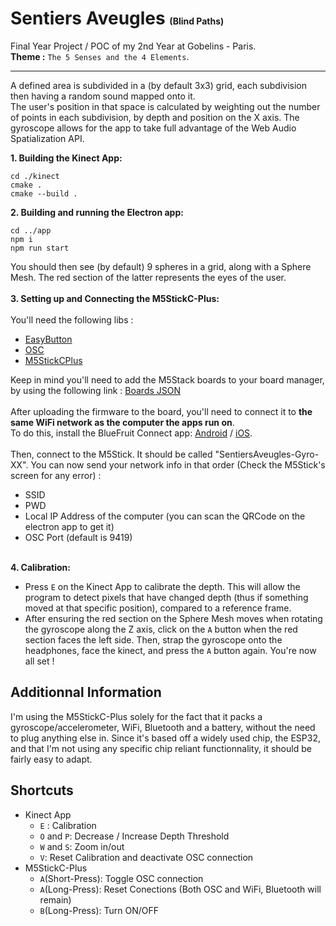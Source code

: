# Sentiers Aveugles <span style="font-size:0.5em;">(Blind Paths)</span>

Final Year Project / POC of my 2nd Year at Gobelins - Paris. <br/>
**Theme :** `The 5 Senses and the 4 Elements`. <br/>

---

A defined area is subdivided in a (by default 3x3) grid, each subdivision then having a random sound mapped onto it. <br/>
The user's position in that space is calculated by weighting out the number of points in each subdivision, by depth and position on the X axis.
The gyroscope allows for the app to take full advantage of the Web Audio Spatialization API.

**1. Building the Kinect App:** <br/>

```
cd ./kinect
cmake .
cmake --build .
```

**2. Building and running the Electron app:** <br/>

```
cd ../app
npm i
npm run start
```

You should then see (by default) 9 spheres in a grid, along with a Sphere Mesh. The red section of the latter represents the eyes of the user.<br/><br/>
**3. Setting up and Connecting the M5StickC-Plus:** <br/><br/>
You'll need the following libs :

- [EasyButton](https:/github.com/evert-arias/EasyButton)
- [OSC](https:/github.com/CNMAT/OSC)
- [M5StickCPlus](https:/www.github.com/m5stack/M5StickC-Plus.git) <br/>

Keep in mind you'll need to add the M5Stack boards to your board manager, by using the following link :
[Boards JSON](https://static-cdn.m5stack.com/resource/arduino/package_m5stack_index.json)
<br/><br/>
After uploading the firmware to the board, you'll need to connect it to **the same WiFi network as the computer the apps run on**.
<br/>
To do this, install the BlueFruit Connect app: [Android](https:/play.google.com/store/apps/details?id=com.adafruit.bluefruit.le.connect) / [iOS](https:/apps.apple.com/us/app/bluefruit-connect/id830125974).<br/><br/>
Then, connect to the M5Stick. It should be called "SentiersAveugles-Gyro-XX".
You can now send your network info in that order (Check the M5Stick's screen for any error) :

- SSID
- PWD
- Local IP Address of the computer (you can scan the QRCode on the electron app to get it)
- OSC Port (default is 9419)
  <br/><br/>

**4. Calibration:** <br/>

- Press `E`
  on the Kinect App to calibrate the depth. This will allow the program to detect pixels that have changed depth (thus if something moved at that specific position), compared to a reference frame.
- After ensuring the red section on the Sphere Mesh moves when rotating the gyroscope along the Z axis, click on the `A` button when the red section faces the left side. Then, strap the gyroscope onto the headphones, face the kinect, and press the `A` button again. You're now all set !

## Additionnal Information

I'm using the M5StickC-Plus solely for the fact that it packs a gyroscope/accelerometer, WiFi, Bluetooth and a battery, without the need to plug anything else in. Since it's based off a widely used chip, the ESP32, and that I'm not using any specific chip reliant functionnality, it should be fairly easy to adapt.

## Shortcuts

- Kinect App
  - `E` : Calibration
  - `O` and `P`: Decrease / Increase Depth Threshold
  - `W` and `S`: Zoom in/out
  - `V`: Reset Calibration and deactivate OSC connection
- M5StickC-Plus
  - `A`(Short-Press): Toggle OSC connection
  - `A`(Long-Press): Reset Conections (Both OSC and WiFi, Bluetooth will remain)
  - `B`(Long-Press): Turn ON/OFF
